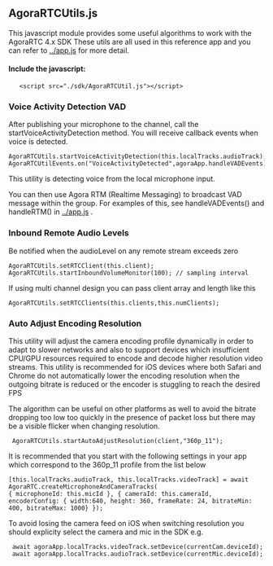 
## AgoraRTCUtils.js
This javascript module provides some useful algorithms to work with the AgoraRTC 4.x SDK
These utils are all used in this reference app and you can refer to [../app.js](../app.js) for more detail.

#### Include the javascript:

       <script src="./sdk/AgoraRTCUtil.js"></script>

### Voice Activity Detection VAD
After publishing your microphone to the channel, call the startVoiceActivityDetection method.
You will receive callback events when voice is detected.

    AgoraRTCUtils.startVoiceActivityDetection(this.localTracks.audioTrack);
    AgoraRTCUtilEvents.on("VoiceActivityDetected",agoraApp.handleVADEvents);
   
This utility is detecting voice from the local microphone input.

You can then use Agora RTM (Realtime Messaging) to broadcast VAD message within the group.
For examples of this, see handleVADEvents() and handleRTM() in [../app.js](../app.js) .

### Inbound Remote Audio Levels
Be notified when the audioLevel on any remote stream exceeds zero

    AgoraRTCUtils.setRTCClient(this.client);
    AgoraRTCUtils.startInboundVolumeMonitor(100); // sampling interval
    
    
If using multi channel design you can pass client array and length like this

    AgoraRTCUtils.setRTCClients(this.clients,this.numClients);

### Auto Adjust Encoding Resolution
This utility will adjust the camera encoding profile dynamically in order to adapt to slower networks 
and also to support devices which insufficient CPU/GPU resources required to encode and decode higher resolution video streams.
This utility is recommended for iOS devices where both Safari and Chrome do not automatically 
lower the encoding resolution when the outgoing bitrate is reduced or the encoder is stuggling to reach the desired FPS

The algorithm can be useful on other platforms as well to avoid the bitrate dropping too low too quickly in the presence of packet loss 
but there may be a visible flicker when changing resolution. 


     AgoraRTCUtils.startAutoAdjustResolution(client,"360p_11");
  
It is recommended that you start with the following settings in your app which correspond to the 360p_11 profile from the list below
     
    [this.localTracks.audioTrack, this.localTracks.videoTrack] = await AgoraRTC.createMicrophoneAndCameraTracks(
    { microphoneId: this.micId }, { cameraId: this.cameraId, encoderConfig: { width:640, height: 360, frameRate: 24, bitrateMin: 400, bitrateMax: 1000} });

To avoid losing the camera feed on iOS when switching resolution you should explicity select the camera and mic in the SDK e.g.
     
     await agoraApp.localTracks.videoTrack.setDevice(currentCam.deviceId);
     await agoraApp.localTracks.audioTrack.setDevice(currentMic.deviceId);
